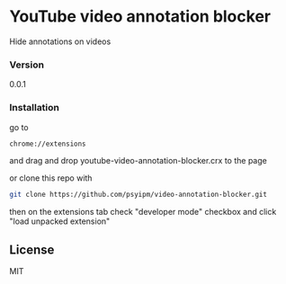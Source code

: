 # YouTube video annotation blocker

Hide annotations on videos

### Version
0.0.1

### Installation

go to 
```sh
chrome://extensions
```
and drag and drop youtube-video-annotation-blocker.crx to the page

or clone this repo with
```sh
git clone https://github.com/psyipm/video-annotation-blocker.git
```
then on the extensions tab check "developer mode" checkbox and click "load unpacked extension"


License
----

MIT